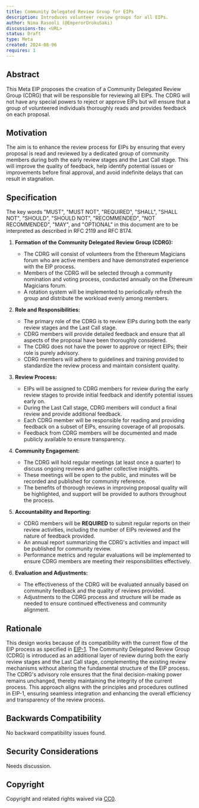 ```yaml
---
title: Community Delegated Review Group for EIPs
description: Introduces volunteer review groups for all EIPs.
author: Nima Rasooli (@EmperorOrokuSaki)
discussions-to: <URL>
status: Draft
type: Meta
created: 2024-08-06
requires: 1
---
```


## Abstract

This Meta EIP proposes the creation of a Community Delegated Review Group (CDRG) that will be responsible for reviewing all EIPs. The CDRG will not have any special powers to reject or approve EIPs but will ensure that a group of volunteered individuals thoroughly reads and provides feedback on each proposal.

## Motivation

The aim is to enhance the review process for EIPs by ensuring that every proposal is read and reviewed by a dedicated group of community members during both the early review stages and the Last Call stage. This will improve the quality of feedback, help identify potential issues or improvements before final approval, and avoid indefinite delays that can result in stagnation.

## Specification

The key words "MUST", "MUST NOT", "REQUIRED", "SHALL", "SHALL NOT", "SHOULD", "SHOULD NOT", "RECOMMENDED", "NOT RECOMMENDED", "MAY", and "OPTIONAL" in this document are to be interpreted as described in RFC 2119 and RFC 8174.

1. **Formation of the Community Delegated Review Group (CDRG):**
   - The CDRG will consist of volunteers from the Ethereum Magicians forum who are active members and have demonstrated experience with the EIP process.
   - Members of the CDRG will be selected through a community nomination and voting process, conducted annually on the Ethereum Magicians forum.
   - A rotation system will be implemented to periodically refresh the group and distribute the workload evenly among members.

2. **Role and Responsibilities:**
   - The primary role of the CDRG is to review EIPs during both the early review stages and the Last Call stage.
   - CDRG members will provide detailed feedback and ensure that all aspects of the proposal have been thoroughly considered.
   - The CDRG does not have the power to approve or reject EIPs; their role is purely advisory.
   - CDRG members will adhere to guidelines and training provided to standardize the review process and maintain consistent quality.

3. **Review Process:**
   - EIPs will be assigned to CDRG members for review during the early review stages to provide initial feedback and identify potential issues early on.
   - During the Last Call stage, CDRG members will conduct a final review and provide additional feedback.
   - Each CDRG member will be responsible for reading and providing feedback on a subset of EIPs, ensuring coverage of all proposals.
   - Feedback from CDRG members will be documented and made publicly available to ensure transparency.

4. **Community Engagement:**
   - The CDRG will hold regular meetings (at least once a quarter) to discuss ongoing reviews and gather collective insights.
   - These meetings will be open to the public, and minutes will be recorded and published for community reference.
   - The benefits of thorough reviews in improving proposal quality will be highlighted, and support will be provided to authors throughout the process.

5. **Accountability and Reporting:**
   - CDRG members will be **REQUIRED** to submit regular reports on their review activities, including the number of EIPs reviewed and the nature of feedback provided.
   - An annual report summarizing the CDRG's activities and impact will be published for community review.
   - Performance metrics and regular evaluations will be implemented to ensure CDRG members are meeting their responsibilities effectively.

6. **Evaluation and Adjustments:**
   - The effectiveness of the CDRG will be evaluated annually based on community feedback and the quality of reviews provided.
   - Adjustments to the CDRG process and structure will be made as needed to ensure continued effectiveness and community alignment.

## Rationale

This design works because of its compatibility with the current flow of the EIP process as specified in [EIP-1](./eip-1.md). The Community Delegated Review Group (CDRG) is introduced as an additional layer of review during both the early review stages and the Last Call stage, complementing the existing review mechanisms without altering the fundamental structure of the EIP process. The CDRG's advisory role ensures that the final decision-making power remains unchanged, thereby maintaining the integrity of the current process. This approach aligns with the principles and procedures outlined in EIP-1, ensuring seamless integration and enhancing the overall efficiency and transparency of the review process.

## Backwards Compatibility

No backward compatibility issues found.

## Security Considerations

Needs discussion.

## Copyright

Copyright and related rights waived via [CC0](../LICENSE.md).
